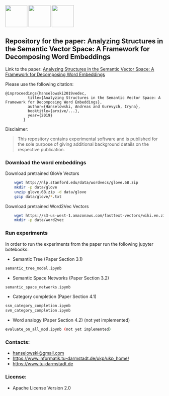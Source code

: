 <img src="https://user-images.githubusercontent.com/29311022/27184688-27629126-51e3-11e7-9a23-276628da2430.png" height=70px/>
<img src="https://user-images.githubusercontent.com/29311022/27278631-2e19f99e-54e2-11e7-919c-f89ae0c90648.png" height=70px/>
<img src="https://user-images.githubusercontent.com/29311022/27184769-65c6583a-51e3-11e7-90e0-12a4bdf292e2.png" height=70px/>

## Repository for the paper: Analyzing Structures in the Semantic Vector Space: A Framework for Decomposing Word Embeddings



Link to the paper: [Analyzing Structures in the Semantic Vector Space: A Framework for Decomposing Word Embeddings](arxive/...)

Please use the following citation:
```
@inproceedings{hanselowski2019vedec,
          title={Analyzing Structures in the Semantic Vector Space: A Framework for Decomposing Word Embeddings},
          author={Hanselowski, Andreas and Gurevych, Iryna},
          booktitle={arxive/...},
          year={2019}
        }
```


Disclaimer:
> This repository contains experimental software and is published for the sole purpose of giving additional background details on the respective publication.






### Download the word embeddings

Download pretrained GloVe Vectors
```bash
    wget http://nlp.stanford.edu/data/wordvecs/glove.6B.zip
    mkdir -p data/glove
    unzip glove.6B.zip -d data/glove
    gzip data/glove/*.txt
```
Download pretrained Word2Vec Vectors
```bash
    wget https://s3-us-west-1.amazonaws.com/fasttext-vectors/wiki.en.zip
    mkdir -p data/word2vec
```


### Run experiments

In order to run the experiments from the paper run the following jupyter botebooks: 



* Semantic Tree (Paper Section 3.1)

```bash
semantic_tree_model.ipynb
```

* Semantic Space Networks (Paper Section 3.2)

```bash
semantic_space_networks.ipynb
```

* Category completion  (Paper Section 4.1)

```bash
ssn_category_completion.ipynb
svm_category_completion.ipynb
```

* Word analogy  (Paper Section 4.2) (not yet implemented)

```bash
evaluate_on_all_mod.ipynb (not yet implemented)
```




### Contacts:
  * hanselowski@gmail.com
  * https://www.informatik.tu-darmstadt.de/ukp/ukp_home/
  * https://www.tu-darmstadt.de    


### License:
  * Apache License Version 2.0

 

